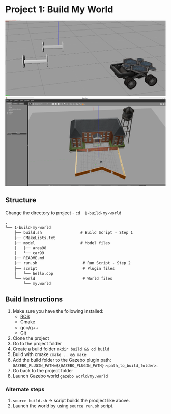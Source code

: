 # Project 1: Build My World

![wheels](1-build-my-world/images/wheels.PNG) 
![myworld](1-build-my-world/images/my-world.PNG) 


## Structure

Change the directory to project - `cd  1-build-my-world`

```
.
└── 1-build-my-world              
    ├── build.sh                 # Build Script - Step 1
    ├── CMakeLists.txt
    ├── model                    # Model files 
    │   ├── area98
    │   └── car99
    ├── README.md
    ├── run.sh                    # Run Script - Step 2
    ├── script                    # Plugin files 
    │   └── hello.cpp
    └── world                     # World files
        └── my.world
```

## Build Instructions
1. Make sure you have the following installed:
   - [ROS](http://wiki.ros.org/ROS/Installation)
   - Cmake
   - gcc/g++
   - Git
2. Clone the project
3. Go to the project folder
4. Create a build folder `mkdir build && cd build`
5. Build with cmake `cmake .. && make`
6. Add the build folder to the Gazebo plugin path: 
`GAZEBO_PLUGIN_PATH=${GAZEBO_PLUGIN_PATH}:<path_to_build_folder>`. 
7. Go back to the project folder
8. Launch Gazebo world `gazebo world/my.world`

### Alternate steps
1. `source build.sh` -> script builds the prodject like above.
2. Launch the world by using `source run.sh` script.
